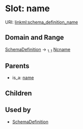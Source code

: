 
# Slot: name




URI: [linkml:schema_definition_name](https://w3id.org/linkml/schema_definition_name)


## Domain and Range

[SchemaDefinition](SchemaDefinition.md) &#8594;  <sub>1..1</sub> [Ncname](Ncname.md)

## Parents

 *  is_a: [name](name.md)

## Children


## Used by

 * [SchemaDefinition](SchemaDefinition.md)
